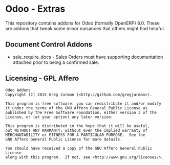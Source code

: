 Odoo - Extras
=============

This repository contains addons for Odoo (formally OpenERP) 8.0. These
are addons that tweak some minor nuisances that others might find helpful.

Document Control Addons
--------------------

* sale_require_docs - Sales Orders must have supporting documentation
attached prior to being a confirmed sale.

Licensing - GPL Affero
----------------------

    Odoo Addons
    Copyright (C) 2015 Greg Jurman (<http://github.com/gregjurman>).

    This program is free software: you can redistribute it and/or modify
    it under the terms of the GNU Affero General Public License as
    published by the Free Software Foundation, either version 3 of the
    License, or (at your option) any later version.

    This program is distributed in the hope that it will be useful,
    but WITHOUT ANY WARRANTY; without even the implied warranty of
    MERCHANTABILITY or FITNESS FOR A PARTICULAR PURPOSE.  See the
    GNU Affero General Public License for more details.

    You should have received a copy of the GNU Affero General Public License
    along with this program.  If not, see <http://www.gnu.org/licenses/>.
